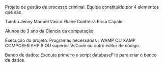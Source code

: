 Projeto de gestão de processo criminal.
Equipe constituido por 4 elementos que são.

Tambu Jenny
Manuel Vasco
Eliane Contreira 
Erica Capalo

Alunos do 3 ano da Ciencia da computação.

Execução do projeto.
Programas necessárias :
WAMP OU XAMP
COMPOSER
PHP 8 OU superior
VsCode ou outro editor de código.

Banco de dados:
Executa primeiro o script databaseFile para criar o banco de dados.

